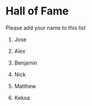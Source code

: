 # Hall of Fame
Please add your name to this list

1. Jose
2. Alex
3. Benjamin
4. Nick
5. Matthew

6. Kekoa
